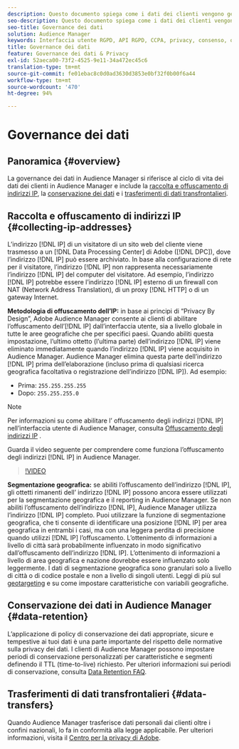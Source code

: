 ```yaml
---
description: Questo documento spiega come i dati dei clienti vengono gestiti in Audience Manager.
seo-description: Questo documento spiega come i dati dei clienti vengono gestiti in Audience Manager.
seo-title: Governance dei dati
solution: Audience Manager
keywords: Interfaccia utente RGPD, API RGPD, CCPA, privacy, consenso, offuscamento, governance
title: Governance dei dati
feature: Governance dei dati & Privacy
exl-id: 52aeca00-73f2-4525-9e11-34a472ec45c6
translation-type: tm+mt
source-git-commit: fe01ebac8c0d0ad3630d3853e0bf32f0b00f6a44
workflow-type: tm+mt
source-wordcount: '470'
ht-degree: 94%

---
```


# Governance dei dati

## Panoramica {#overview}

La governance dei dati in Audience Manager si riferisce al ciclo di vita dei dati dei clienti in Audience Manager e include la [raccolta e offuscamento di indirizzi IP](data-governance.md#collecting-ip-addresses), la [conservazione dei dati](data-governance.md#data-retention) e i [trasferimenti di dati transfrontalieri](data-governance.md#data-transfers).

## Raccolta e offuscamento di indirizzi IP {#collecting-ip-addresses}

L’indirizzo [!DNL IP] di un visitatore di un sito web del cliente viene trasmesso a un [!DNL Data Processing Center] di Adobe ([!DNL DPC]), dove l’indirizzo [!DNL IP] può essere archiviato. In base alla configurazione di rete per il visitatore, l’indirizzo [!DNL IP] non rappresenta necessariamente l’indirizzo [!DNL IP] del computer del visitatore. Ad esempio, l’indirizzo [!DNL IP] potrebbe essere l’indirizzo [!DNL IP] esterno di un firewall con NAT (Network Address Translation), di un proxy [!DNL HTTP] o di un gateway Internet.

**Metodologia di offuscamento dell’IP:** in base ai principi di “Privacy By Design”, Adobe Audience Manager consente ai clienti di abilitare l’offuscamento dell’[!DNL IP] dall’interfaccia utente, sia a livello globale in tutte le aree geografiche che per specifici paesi. Quando abiliti questa impostazione, l’ultimo ottetto (l’ultima parte) dell’indirizzo [!DNL IP] viene eliminato immediatamente quando l’indirizzo [!DNL IP] viene acquisito in Audience Manager. Audience Manager elimina questa parte dell’indirizzo [!DNL IP] prima dell’elaborazione (incluso prima di qualsiasi ricerca geografica facoltativa o registrazione dell’indirizzo [!DNL IP]). Ad esempio:

* Prima: `255.255.255.255`
* Dopo: `255.255.255.0`

>[!NOTE]
>
>Per informazioni su come abilitare l’ offuscamento degli indirizzi [!DNL IP] nell’interfaccia utente di Audience Manager, consulta [Offuscamento degli indirizzi IP](../../features/administration/ip-obfuscation.md) .

Guarda il video seguente per comprendere come funziona l’offuscamento degli indirizzi [!DNL IP] in Audience Manager.

>[!VIDEO](https://video.tv.adobe.com/v/27218/)

**Segmentazione geografica:** se abiliti l’offuscamento dell’indirizzo [!DNL IP], gli ottetti rimanenti dell’ indirizzo [!DNL IP] possono ancora essere utilizzati per la segmentazione geografica e il reporting in Audience Manager. Se non abiliti l’offuscamento dell’indirizzo [!DNL IP], Audience Manager utilizza l’indirizzo [!DNL IP] completo. Puoi utilizzare la funzione di segmentazione geografica, che ti consente di identificare una posizione [!DNL IP] per area geografica in entrambi i casi, ma con una leggera perdita di precisione quando utilizzi [!DNL IP] l’offuscamento. L’ottenimento di informazioni a livello di città sarà probabilmente influenzato in modo significativo dall’offuscamento dell’indirizzo [!DNL IP]. L’ottenimento di informazioni a livello di area geografica e nazione dovrebbe essere influenzato solo leggermente. I dati di segmentazione geografica sono granulari solo a livello di città o di codice postale e non a livello di singoli utenti. Leggi di più sul [geotargeting](../../features/traits/trait-geotarget-keys.md) e su come impostare caratteristiche con variabili geografiche.

## Conservazione dei dati in Audience Manager {#data-retention}

L’applicazione di policy di conservazione dei dati appropriate, sicure e tempestive ai tuoi dati è una parte importante del rispetto delle normative sulla privacy dei dati. I clienti di Audience Manager possono impostare periodi di conservazione personalizzati per caratteristiche e segmenti definendo il TTL (time-to-live) richiesto. Per ulteriori informazioni sui periodi di conservazione, consulta [Data Retention FAQ](../../faq/faq-privacy.md).

## Trasferimenti di dati transfrontalieri {#data-transfers}

Quando Audience Manager trasferisce dati personali dai clienti oltre i confini nazionali, lo fa in conformità alla legge applicabile. Per ulteriori informazioni, visita il [Centro per la privacy di Adobe](https://www.adobe.com/it/privacy/eudatatransfers.html).
